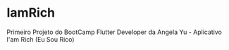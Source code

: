 # IamRich
 Primeiro Projeto do BootCamp Flutter Developer da Angela Yu - Aplicativo I'am Rich (Eu Sou Rico)
